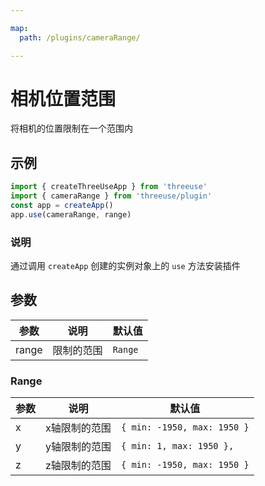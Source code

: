 ```yaml
---

map:
  path: /plugins/cameraRange/

---
```


# 相机位置范围

将相机的位置限制在一个范围内

## 示例

<demo src="./__demo__/BasicUse.vue" title="基本使用" desc="限制相机位置范围"></demo>

```js
import { createThreeUseApp } from 'threeuse'
import { cameraRange } from 'threeuse/plugin'
const app = createApp()
app.use(cameraRange, range)
```

### 说明

通过调用 `createApp` 创建的实例对象上的 `use` 方法安装插件

## 参数

| 参数 | 说明 | 默认值 |
| ---- | ---- | ---- |
| range | 限制的范围 | `Range` |

### Range

| 参数 | 说明 | 默认值 |
| ---- | ---- | ---- |
| x | x轴限制的范围 | `{ min: -1950, max: 1950 }` |
| y | y轴限制的范围 | `{ min: 1, max: 1950 },` |
| z | z轴限制的范围 | `{ min: -1950, max: 1950 }` |

